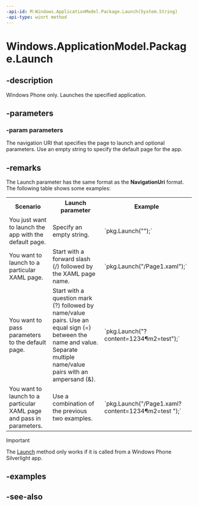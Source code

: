 ----api-id: M:Windows.ApplicationModel.Package.Launch(System.String)
-api-type: winrt method
---<!-- Method syntaxpublic void Launch(System.String parameters)--># Windows.ApplicationModel.Package.Launch## -descriptionWindows Phone only. Launches the specified application.## -parameters### -param parametersThe navigation URI that specifies the page to launch and optional parameters. Use an empty string to specify the default page for the app.## -remarksThe Launch parameter has the same format as the **NavigationUri** format. The following table shows some examples:<table>   <tr><th>Scenario</th><th>Launch parameter</th><th>Example</th></tr>   <tr><td>You just want to launch the app with the default page.</td><td>Specify an empty string.</td><td>`pkg.Launch("");`</td></tr>   <tr><td>You want to launch to a particular XAML page.</td><td>Start with a forward slash (/) followed by the XAML page name.</td><td>`pkg.Launch("/Page1.xaml");`</td></tr>   <tr><td>You want to pass parameters to the default page.</td><td>Start with a question mark (?) followed by name/value pairs. Use an equal sign (=) between the name and value. Separate multiple name/value pairs with an ampersand (&amp;).</td><td>`pkg.Launch("?content=1234&param2=test");`</td></tr>   <tr><td>You want to launch to a particular XAML page and pass in parameters.</td><td>Use a combination of the previous two examples.</td><td>`pkg.Launch("/Page1.xaml?content=1234&param2=test ");`</td></tr></table>> [!IMPORTANT]> The [Launch](package_launch.md) method only works if it is called from a Windows Phone Silverlight app.## -examples## -see-also